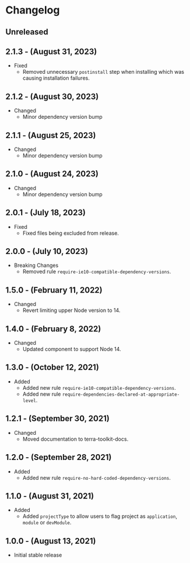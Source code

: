 # Changelog

## Unreleased

## 2.1.3 - (August 31, 2023)

* Fixed
  * Removed unnecessary `postinstall` step when installing which was causing installation failures.
  
## 2.1.2 - (August 30, 2023)

* Changed
  * Minor dependency version bump

## 2.1.1 - (August 25, 2023)

* Changed
  * Minor dependency version bump

## 2.1.0 - (August 24, 2023)

* Changed
  * Minor dependency version bump

## 2.0.1 - (July 18, 2023)

* Fixed 
  * Fixed files being excluded from release.

## 2.0.0 - (July 10, 2023)

* Breaking Changes
  * Removed rule `require-ie10-compatible-dependency-versions`.

## 1.5.0 - (February 11, 2022)

* Changed
  * Revert limiting upper Node version to 14.

## 1.4.0 - (February 8, 2022)

* Changed
  * Updated component to support Node 14.
  
## 1.3.0 - (October 12, 2021)

* Added
  * Added new rule `require-ie10-compatible-dependency-versions`.
  * Added new rule `require-dependencies-declared-at-appropriate-level`.

## 1.2.1 - (September 30, 2021)

* Changed
  * Moved documentation to terra-toolkit-docs.

## 1.2.0 - (September 28, 2021)

* Added
  * Added new rule `require-no-hard-coded-dependency-versions`.

## 1.1.0 - (August 31, 2021)

* Added
  * Added `projectType` to allow users to flag project as `application`, `module` or `devModule`.

## 1.0.0 - (August 13, 2021)

* Initial stable release
